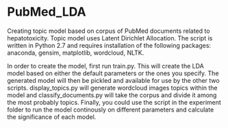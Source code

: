 # PubMed_LDA
Creating topic model based on corpus of PubMed documents related to hepatotoxicity. Topic model uses Latent Dirichlet Allocation. 
The script is written in Python 2.7 and requires installation of the following packages: anaconda, gensim, matplotlib, wordcloud, NLTK.

In order to create the model, first run train.py. This will create the LDA model based on either the default parameters or the ones you specify. The generated model will then be pickled and available for use by the other two scripts. display_topics.py will generate wordcloud images topics within the model and classify_documents.py will take the corpus and divide it among the most probably topics. Finally, you could use the script in the experiment folder to run the model continously on different parameters and calculate the significance of each model.
